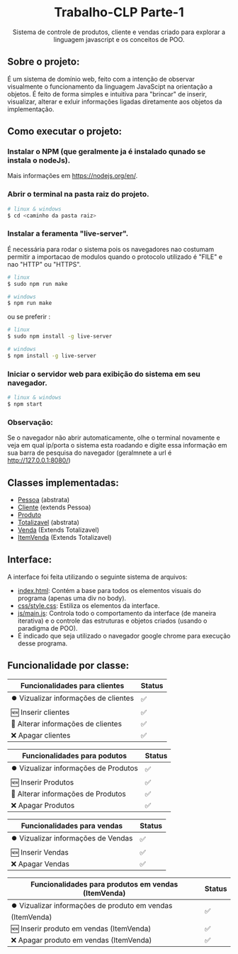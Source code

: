 <h1 align="center">Trabalho-CLP Parte-1</h1>
<p align="center">Sistema de controle de produtos, cliente e vendas criado para explorar a linguagem javascript e os conceitos de POO.</p>

## Sobre o projeto:
É um sistema de domínio web, feito com a intenção de observar visualmente o funcionamento da linguagem JavaScipt na orientação a objetos. É feito de forma simples e intuitiva para "brincar" de inserir, visualizar, alterar e exluir informações ligadas diretamente aos objetos da implementação.
## Como executar o projeto:
### Instalar o NPM (que geralmente ja é instalado qunado se instala o nodeJs).
Mais informações em https://nodejs.org/en/.
### Abrir o terminal na pasta raiz do projeto.
```bash
# linux & windows
$ cd <caminho da pasta raiz>
```
### Instalar a feramenta "live-server".
É necessária para rodar o sistema pois os navegadores nao costumam permitir a importacao de modulos quando o protocolo utilizado é "FILE" e nao "HTTP" ou "HTTPS".
```bash
# linux
$ sudo npm run make

# windows
$ npm run make
```
ou se preferir :
```bash
# linux
$ sudo npm install -g live-server

# windows
$ npm install -g live-server
```
### Iniciar o servidor web para exibição do sistema em seu navegador.
```bash
# linux & windows
$ npm start
```
### Observação:
Se o navegador não abrir automaticamente, olhe o terminal novamente e veja em qual ip/porta o sistema esta roadando e digite essa informação em sua barra de pesquisa do navegador (geralmnete a url é http://127.0.0.1:8080/)
## Classes implementadas:
* <a href="https://github.com/Festevao/Trabalho-CLP/blob/main/Parte-1/js/class/pessoa.js">Pessoa</a> (abstrata)
* <a href="https://github.com/Festevao/Trabalho-CLP/blob/main/Parte-1/js/class/cliente.js">Cliente</a> (extends Pessoa)
* <a href="https://github.com/Festevao/Trabalho-CLP/blob/main/Parte-1/js/class/produto.js">Produto</a>
* <a href="https://github.com/Festevao/Trabalho-CLP/blob/main/Parte-1/js/class/totalizavel.js">Totalizavel</a> (abstrata)
* <a href="https://github.com/Festevao/Trabalho-CLP/blob/main/Parte-1/js/class/venda.js">Venda</a> (Extends Totalizavel)
* <a href="https://github.com/Festevao/Trabalho-CLP/blob/main/Parte-1/js/class/itemVenda.js">ItemVenda</a> (Extends Totalizavel)
## Interface:
A interface foi feita utilizando o seguinte sistema de arquivos:
* <a href="https://github.com/Festevao/Trabalho-CLP/blob/main/Parte-1/index.html">index.html</a>: Contém a base para todos os elementos visuais do programa (apenas uma div no body).
* <a href="https://github.com/Festevao/Trabalho-CLP/blob/main/Parte-1/css/style.css">css/style.css</a>: Estiliza os elementos da interface.
* <a href="https://github.com/Festevao/Trabalho-CLP/blob/main/Parte-1/js/main.js">js/main.js</a>: Controla todo o comportamento da interface (de maneira iterativa) e o controle das estruturas e objetos criados (usando o paradigma de POO).</br>
* É indicado que seja utilizado o navegador google chrome para execução desse programa.
## Funcionalidade por classe:

| Funcionalidades para clientes        | Status |
| ------------------------------------ | ------ |
| ⏺️ Vizualizar informações de clientes | ✅      |
| 🆕 Inserir clientes                   | ✅      |
| 🔁 Alterar informações de clientes    | ✅      |
| ❌ Apagar clientes                    | ✅      |

| Funcionalidades para podutos         | Status |
| ------------------------------------ | ------ |
| ⏺️ Vizualizar informações de Produtos | ✅      |
| 🆕 Inserir Produtos                   | ✅      |
| 🔁 Alterar informações de Produtos    | ✅      |
| ❌ Apagar Produtos                    | ✅      |

| Funcionalidades para vendas        | Status |
| ---------------------------------- | ------ |
| ⏺️ Vizualizar informações de Vendas | ✅      |
| 🆕 Inserir Vendas                   | ✅      |
| ❌ Apagar Vendas                    | ✅      |

| Funcionalidades para produtos em vendas (ItemVenda)       | Status |
| --------------------------------------------------------- | ------ |
| ⏺️ Vizualizar informações de produto em vendas (ItemVenda) | ✅      |
| 🆕 Inserir produto em vendas (ItemVenda)                   | ✅      |
| ❌ Apagar produto em vendas (ItemVenda)                    | ✅      |
  